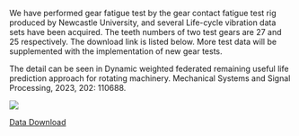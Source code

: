 We have performed gear fatigue test by the gear contact fatigue test rig produced by Newcastle University, and several Life-cycle vibration data sets have been acquired. The teeth numbers of two test gears are 27 and 25 respectively.  The download link is listed below. More test data will be supplemented with the implementation of new gear tests. 

The detail can be seen in Dynamic weighted federated remaining useful life prediction approach for rotating machinery. Mechanical Systems and Signal Processing, 2023, 202: 110688. 

![]([https://github.com/QinYi-team/Image/blob/master/gear%20test%20rig%201.png](https://github.com/QinYi-team/Image/blob/master/new%20gear%20test%20rig.png))



[Data Download](https://pan.baidu.com/s/1hTKWWAmPgs6cb9qkpr-qig?pwd=dahx)

